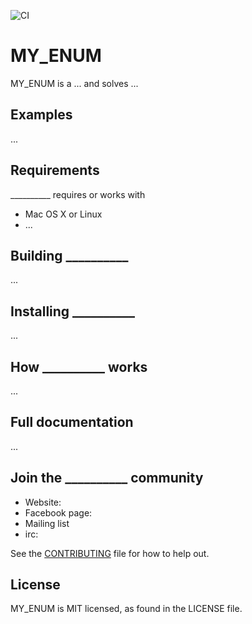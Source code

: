![CI](https://github.com/facebookincubator/MY_ENUM/workflows/CI/badge.svg)

# MY_ENUM

MY_ENUM is a ... and solves ...

## Examples
...

## Requirements
__________ requires or works with
* Mac OS X or Linux
* ...

## Building __________
...

## Installing __________
...

## How __________ works
...

## Full documentation
...

## Join the __________ community
* Website:
* Facebook page:
* Mailing list
* irc:

See the [CONTRIBUTING](CONTRIBUTING.md) file for how to help out.


## License
MY_ENUM is MIT licensed, as found in the LICENSE file.
